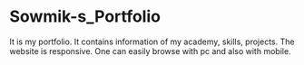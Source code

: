 # Sowmik-s_Portfolio
It is my portfolio. It contains information of my academy, skills, projects. The website is responsive. One can easily browse with pc and also with mobile. 
